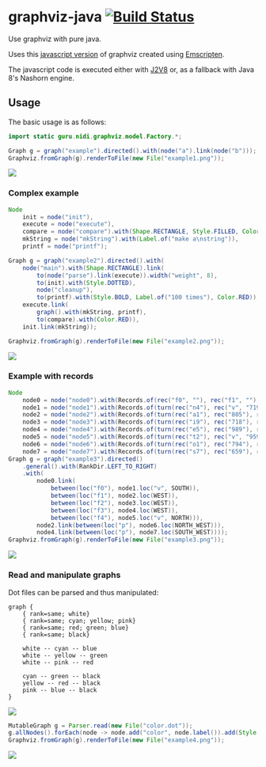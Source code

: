 # graphviz-java [![Build Status](https://travis-ci.org/nidi3/graphviz-java.svg)](https://travis-ci.org/nidi3/graphviz-java)
Use graphviz with pure java.

Uses this [javascript version](https://github.com/mdaines/viz.js) of graphviz created using 
[Emscripten](https://github.com/kripken/emscripten).

The javascript code is executed either with [J2V8](https://github.com/eclipsesource/J2V8) or, 
as a fallback with Java 8's Nashorn engine.

## Usage
The basic usage is as follows:
  
```java
import static guru.nidi.graphviz.model.Factory.*;

Graph g = graph("example").directed().with(node("a").link(node("b")));
Graphviz.fromGraph(g).renderToFile(new File("example1.png"));
```
![](https://raw.githubusercontent.com/nidi3/graphviz-java/master/example/ex1.png)

### Complex example

```java
Node
    init = node("init"),
    execute = node("execute"),
    compare = node("compare").with(Shape.RECTANGLE, Style.FILLED, Color.hsv(.7, .3, 1.0)),
    mkString = node("mkString").with(Label.of("make a\nstring")),
    printf = node("printf");

Graph g = graph("example2").directed().with(
    node("main").with(Shape.RECTANGLE).link(
        to(node("parse").link(execute)).width("weight", 8),
        to(init).with(Style.DOTTED),
        node("cleanup"),
        to(printf).with(Style.BOLD, Label.of("100 times"), Color.RED)),
    execute.link(
        graph().with(mkString, printf),
        to(compare).with(Color.RED)),
    init.link(mkString));

Graphviz.fromGraph(g).renderToFile(new File("example2.png"));
```
![](https://raw.githubusercontent.com/nidi3/graphviz-java/master/example/ex2.png)

### Example with records

```java
Node
    node0 = node("node0").with(Records.of(rec("f0", ""), rec("f1", ""), rec("f2", ""), rec("f3", ""), rec("f4", ""))),
    node1 = node("node1").with(Records.of(turn(rec("n4"), rec("v", "719"), rec("")))),
    node2 = node("node2").with(Records.of(turn(rec("a1"), rec("805"), rec("p", "")))),
    node3 = node("node3").with(Records.of(turn(rec("i9"), rec("718"), rec("")))),
    node4 = node("node4").with(Records.of(turn(rec("e5"), rec("989"), rec("p", "")))),
    node5 = node("node5").with(Records.of(turn(rec("t2"), rec("v", "959"), rec("")))),
    node6 = node("node6").with(Records.of(turn(rec("o1"), rec("794"), rec("")))),
    node7 = node("node7").with(Records.of(turn(rec("s7"), rec("659"), rec(""))));
Graph g = graph("example3").directed()
    .general().with(RankDir.LEFT_TO_RIGHT)
    .with(
        node0.link(
            between(loc("f0"), node1.loc("v", SOUTH)),
            between(loc("f1"), node2.loc(WEST)),
            between(loc("f2"), node3.loc(WEST)),
            between(loc("f3"), node4.loc(WEST)),
            between(loc("f4"), node5.loc("v", NORTH))),
        node2.link(between(loc("p"), node6.loc(NORTH_WEST))),
        node4.link(between(loc("p"), node7.loc(SOUTH_WEST))));
Graphviz.fromGraph(g).renderToFile(new File("example3.png"));
```
![](https://raw.githubusercontent.com/nidi3/graphviz-java/master/example/ex3.png)

### Read and manipulate graphs

Dot files can be parsed and thus manipulated:

```
graph {
    { rank=same; white}
    { rank=same; cyan; yellow; pink}
    { rank=same; red; green; blue}
    { rank=same; black}

    white -- cyan -- blue
    white -- yellow -- green
    white -- pink -- red

    cyan -- green -- black
    yellow -- red -- black
    pink -- blue -- black
}
```
![](https://raw.githubusercontent.com/nidi3/graphviz-java/master/example/ex41.png)

```java
MutableGraph g = Parser.read(new File("color.dot"));
g.allNodes().forEach(node -> node.add("color", node.label()).add(Style.lineWidth(8)));
Graphviz.fromGraph(g).renderToFile(new File("example4.png"));
```

![](https://raw.githubusercontent.com/nidi3/graphviz-java/master/example/ex42.png)
